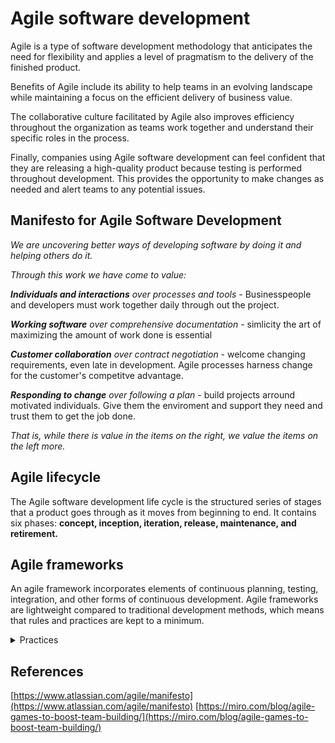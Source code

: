 # Agile software development

Agile is a type of software development methodology that anticipates the need for flexibility and applies a level of pragmatism to the delivery of the finished product.

Benefits of Agile include its ability to help teams in an evolving landscape while maintaining a focus on the efficient delivery of business value.

The collaborative culture facilitated by Agile also improves efficiency throughout the organization as teams work together and understand their specific roles in the process.

Finally, companies using Agile software development can feel confident that they are releasing a high-quality product because testing is performed throughout development. This provides the opportunity to make changes as needed and alert teams to any potential issues.

## Manifesto for Agile Software Development

_We are uncovering better ways of developing software by doing it and helping others do it._

_Through this work we have come to value:_

_**Individuals and interactions** over processes and tools_ - Businesspeople and developers must work together daily through out the project.

_**Working software** over comprehensive documentation_ - simlicity the art of maximizing the amount of work done is essential

_**Customer collaboration** over contract negotiation_ - welcome changing requirements, even late in development. Agile processes harness change for the customer's competitve advantage.

_**Responding to change** over following a plan_ - build projects arround motivated individuals. Give them the enviroment and support they need and trust them to get the job done.

_That is, while there is value in the items on the right, we value the items on the left more._

## Agile lifecycle

The Agile software development life cycle is the structured series of stages that a product goes through as it moves from beginning to end. It contains six phases: **concept, inception, iteration, release, maintenance, and retirement.**

## Agile frameworks

An agile framework incorporates elements of continuous planning, testing, integration, and other forms of continuous development. Agile frameworks are lightweight compared to traditional development methods, which means that rules and practices are kept to a minimum.

<details>

<summary>Practices</summary>

#### Purpose

The purpose of the game is for everybody to participate and share their opinions, thoughts, feelings, ideas and practical use of the agile manifesto and its principles. They will be doing this by playing a matching game.

#### Objectives

* Cultivate the agile thinking from the early stages of the transformation.
* Foster an agile mindset.
* Understand the meaning of the agile manifesto.
* Look closer for deeper, hidden or unexplored aspects and applications to their daily work. Team building.

#### What you need

* from 1 to 5 teams/pairs (up to 20 to 30 people)
* agile manifesto and principles cards for each team/pair (download the material in English below)
* a timer/alarm clock/app
* post its (or several color papers) crayons, color pencils/markers
* blank poster (or flip chart blank page) per team

#### How to run the workshop

1. Preparation (1-5 minutes) Explain: the rules and purpose of the game. Set up the teams: according to the physical space organize the teams (or pairs) for discussion. Read the manifesto: or even better, ask somebody to help you read the manifesto out loud for all of them. Deliver the principle cards for each team/pair: ask them to check they have the complete set (the manifesto and 12 principles) before starting.
2. Discussion and matching (20-25 minutes) Instruction: The participants must match each principle to one of the manifesto’s item. Set the timer for discussion: Each team/pair must be accountable for the time remaining. Let the conversation begin!
3. Sharing thoughts (15-20 minutes.) Share results: especially the ones contrasting between teams. Ask what were the conclusions pointed out from the discussions.

Sum up: get the teams to deliberate about their outcomes. Ask them for examples.

Powerful questions:

* Do we understand each one of the principles?
* How can we apply them on a daily basis?
* Does it really matter to associate every principle to a single rule from the manifesto?
* How our daily work would look and feel like if we did all this?
* What are the obstacles we have to overcome to get there?
* What can we do as a team and individually to contribute to this ideal goal?

1. Making the poster: collaboration (15-20 minutes)

_Let the creativity spirit take over_: any material they want to use is valid. Foster collaboration and ask them to cooperate altogether in the creation of the poster. All of them must take part. I encourage them to sign it, write their names on it, draw or put the team rubric on it afterwards.

_Make it visible_: finally we post it into a near wall or door where everybody can see it.

Additional tips:

```
- It is better to have teams/pairs with people who don’t know each other so they can interact more and get to know each other better.

-The principles have been numbered in case the cards get jumbled up, but these numbers doesn’t mean anything else.

- When matching, you will notice that sometimes teams want to get “the right answer” or “the right number of matching” (for instance, 3 principles per manifesto item). Don’t interviene, let them figure it out. The goal of the game is to let them talk about it, not to be right or wrong. They will soon be engaged and establish their own method for matching. Just let them work.

- If you see the game is turning into a desperate matching without conversation for any team ask them for examples or powerful questions to stoke the chat.
```

</details>

## References

[https://www.atlassian.com/agile/manifesto](https://www.atlassian.com/agile/manifesto) [https://miro.com/blog/agile-games-to-boost-team-building/](https://miro.com/blog/agile-games-to-boost-team-building/)
